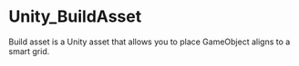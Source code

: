 # Unity_BuildAsset

Build asset is a Unity asset that allows you to place GameObject aligns to a smart grid.